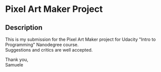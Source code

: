 # Pixel Art Maker Project

## Description

This is my submission for the Pixel Art Maker project for Udacity "Intro to Programming" Nanodegree course.  
Suggestions and critics are well accepted.  

Thank you,  
Samuele
